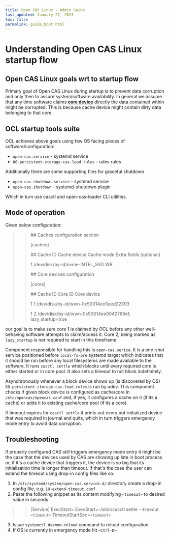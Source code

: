 ```yaml
---
title: Open CAS Linux - Admin Guide
last_updated: January 27, 2023
toc: false
permalink: guide_boot.html
---
```


Understanding Open CAS Linux startup flow
======================

Open CAS Linux goals wrt to startup flow
------------------------------------------

Primary goal of Open CAS Linux during startup is to prevent data corruption and
only then to assure system/software availability. In general we assume that
any time software claims [**core device**](/core.html) directly the data
contained within might be corrupted. This is because cache device might contain 
dirty data belonging to that core.


OCL startup tools suite
--------------------

OCL achieves above goals using few OS facing pieces of software/configuration:
- `open-cas.service` - systemd service
- `60-persistent-storage-cas-load.rules` - udev rules

Additionally there are some supporting files for graceful shutdown
- `open-cas-shutdown.service` - systemd service
- `open-cas.shutdown` - systemd-shutdown plugin

Which in turn use casctl and open-cas-loader CLI utilities.

Mode of operation
-----------------

Given below configuration:

  >> \#\# Caches configuration section
  >>
  >> [caches]
  >>
  >> \#\# Cache ID Cache device Cache mode Extra fields (optional)
  >>
  >> 1 /dev/disk/by-id/nvme-INTEL_SSD WB
  >>
  >> \#\# Core devices configuration
  >>
  >> [cores]
  >>
  >> \#\# Cache ID Core ID Core device
  >>
  >> 1 1 /dev/disk/by-id/wwn-0x50014ee0aed22393
  >>
  >> 1 2 /dev/disk/by-id/wwn-0x50014ee0042769ef, lazy_startup=true

our goal is to make sure core 1 is claimed by OCL before any other well-behaving
software attempts to claim/access it. Core 2, being marked as `lazy_startup`
is not required to start in this timeframe.

Component responsible for handling this is `open-cas.serice`. It is a one-shot
service positioned before `local-fs-pre` systemd target which indicates that
it should be run before any local filesystems are made available to the software.
It runs `casctl settle` which blocks until every required core is either started
or in core pool. It also sets a timeout to not block indefinitely.

Asynchronously whenever a block device shows up (is discovered by OS)
`60-persistent-storage-cas-load.rules` is run by udev. This component checks if
given block device is configured as cache/core in `/etc/opencas/opencas.conf` and,
if yes, it configures a cache on it (if its a cache) or adds it to existing
cache/core pool (if its a core).

If timeout expires for `casctl settle` it prints out every not-initialized
device that was required in journal and quits, which in turn triggers emergency
mode entry to avoid data corruption.


Troubleshooting
---------------
If properly configured CAS still triggers emergency mode entry it might be the
case that the devices used by CAS are showing up late in boot process or, if it's
a cache device that triggers it, the device is so big that its initialization
time is longer than timeout. If that's the case the user can extend the timeout
using drop-in config files like so:

1. In `/etc/systemd/system/open-cas.service.d/` directory create a drop-in config
file, e.g. `10-extend-timeout.conf`
2. Paste the following snippet as its content modifying `<timeout>` to desired
value in seconds

  >> [Service]
  >> ExecStart=
  >> ExecStart=-/sbin/casctl settle --timeout `<timeout>`
  >> TimeoutStartSec=`<timeout>`

3. Issue `systemctl daemon-reload` command to reload configuration
4. If OS is currently in emergency mode hit `<Ctrl-D>`
